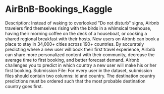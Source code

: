 # AirBnB-Bookings_Kaggle
Description:
Instead of waking to overlooked "Do not disturb" signs, Airbnb travelers find themselves rising with the birds in a whimsical treehouse, having their morning coffee on the deck of a houseboat, or cooking a shared regional breakfast with their hosts.  New users on Airbnb can book a place to stay in 34,000+ cities across 190+ countries. By accurately predicting where a new user will book their first travel experience, Airbnb can share more personalized content with their community, decrease the average time to first booking, and better forecast demand. Airbnb challenges you to predict in which country a new user will make his or her first booking.
Submission File:
For every user in the dataset, submission files should contain two columns: id and country. The destination country predictions must be ordered such that the most probable destination country goes first.
